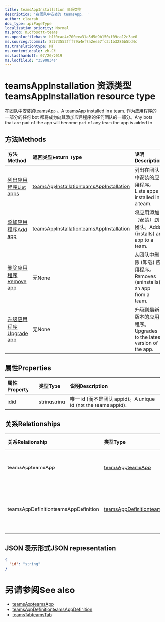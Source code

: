 ```yaml
---
title: teamsAppInstallation 资源类型
description: '在团队中安装的 teamsApp。 '
author: clearab
doc_type: apiPageType
localization_priority: Normal
ms.prod: microsoft-teams
ms.openlocfilehash: b180cae4c700eea31a5d5d9b1504f09ca12c3ae0
ms.sourcegitcommit: 82b73552fff79a4ef7a2ee57fc2d1b3286b5bd4c
ms.translationtype: MT
ms.contentlocale: zh-CN
ms.lasthandoff: 07/26/2019
ms.locfileid: "35908346"
---
```

# <a name="teamsappinstallation-resource-type"></a><span data-ttu-id="1bc91-103">teamsAppInstallation 资源类型</span><span class="sxs-lookup"><span data-stu-id="1bc91-103">teamsAppInstallation resource type</span></span>

<span data-ttu-id="1bc91-104">在[团队](team.md)中安装的[teamsApp](teamsapp.md) 。</span><span class="sxs-lookup"><span data-stu-id="1bc91-104">A [teamsApp](teamsapp.md) installed in a [team](team.md).</span></span> <span data-ttu-id="1bc91-105">作为应用程序的一部分的任何 bot 都将成为向其添加应用程序的任何团队的一部分。</span><span class="sxs-lookup"><span data-stu-id="1bc91-105">Any bots that are part of the app will become part of any team the app is added to.</span></span>

## <a name="methods"></a><span data-ttu-id="1bc91-106">方法</span><span class="sxs-lookup"><span data-stu-id="1bc91-106">Methods</span></span>

| <span data-ttu-id="1bc91-107">方法</span><span class="sxs-lookup"><span data-stu-id="1bc91-107">Method</span></span>       | <span data-ttu-id="1bc91-108">返回类型</span><span class="sxs-lookup"><span data-stu-id="1bc91-108">Return Type</span></span>  |<span data-ttu-id="1bc91-109">说明</span><span class="sxs-lookup"><span data-stu-id="1bc91-109">Description</span></span>|
|:---------------|:--------|:----------|
|[<span data-ttu-id="1bc91-110">列出应用程序</span><span class="sxs-lookup"><span data-stu-id="1bc91-110">List apps</span></span>](../api/teamsappinstallation-list.md) | [<span data-ttu-id="1bc91-111">teamsAppInstallation</span><span class="sxs-lookup"><span data-stu-id="1bc91-111">teamsAppInstallation</span></span>](teamsappinstallation.md) | <span data-ttu-id="1bc91-112">列出在团队中安装的应用程序。</span><span class="sxs-lookup"><span data-stu-id="1bc91-112">Lists apps installed in a team.</span></span>|
|[<span data-ttu-id="1bc91-113">添加应用程序</span><span class="sxs-lookup"><span data-stu-id="1bc91-113">Add app</span></span>](../api/teamsappinstallation-add.md) | [<span data-ttu-id="1bc91-114">teamsAppInstallation</span><span class="sxs-lookup"><span data-stu-id="1bc91-114">teamsAppInstallation</span></span>](teamsappinstallation.md) | <span data-ttu-id="1bc91-115">将应用添加（安装）到团队。</span><span class="sxs-lookup"><span data-stu-id="1bc91-115">Adds (installs) an app to a team.</span></span>|
|[<span data-ttu-id="1bc91-116">删除应用程序</span><span class="sxs-lookup"><span data-stu-id="1bc91-116">Remove app</span></span>](../api/teamsappinstallation-delete.md) | <span data-ttu-id="1bc91-117">无</span><span class="sxs-lookup"><span data-stu-id="1bc91-117">None</span></span> | <span data-ttu-id="1bc91-118">从团队中删除 (卸载) 应用程序。</span><span class="sxs-lookup"><span data-stu-id="1bc91-118">Removes (uninstalls) an app from a team.</span></span>|
|[<span data-ttu-id="1bc91-119">升级应用程序</span><span class="sxs-lookup"><span data-stu-id="1bc91-119">Upgrade app</span></span>](../api/teamsappinstallation-upgrade.md) | <span data-ttu-id="1bc91-120">无</span><span class="sxs-lookup"><span data-stu-id="1bc91-120">None</span></span> | <span data-ttu-id="1bc91-121">升级到最新版本的应用程序。</span><span class="sxs-lookup"><span data-stu-id="1bc91-121">Upgrades to the latest version of the app.</span></span>|

## <a name="properties"></a><span data-ttu-id="1bc91-122">属性</span><span class="sxs-lookup"><span data-stu-id="1bc91-122">Properties</span></span>

| <span data-ttu-id="1bc91-123">属性</span><span class="sxs-lookup"><span data-stu-id="1bc91-123">Property</span></span>            | <span data-ttu-id="1bc91-124">类型</span><span class="sxs-lookup"><span data-stu-id="1bc91-124">Type</span></span>     | <span data-ttu-id="1bc91-125">说明</span><span class="sxs-lookup"><span data-stu-id="1bc91-125">Description</span></span> |
|:------------------- |:-------- |:----------- |
| <span data-ttu-id="1bc91-126">id</span><span class="sxs-lookup"><span data-stu-id="1bc91-126">id</span></span>                  | <span data-ttu-id="1bc91-127">string</span><span class="sxs-lookup"><span data-stu-id="1bc91-127">string</span></span>   | <span data-ttu-id="1bc91-128">唯一 id (而不是团队 appid)。</span><span class="sxs-lookup"><span data-stu-id="1bc91-128">A unique id (not the teams appid).</span></span> |

## <a name="relationships"></a><span data-ttu-id="1bc91-129">关系</span><span class="sxs-lookup"><span data-stu-id="1bc91-129">Relationships</span></span>

| <span data-ttu-id="1bc91-130">关系</span><span class="sxs-lookup"><span data-stu-id="1bc91-130">Relationship</span></span>   | <span data-ttu-id="1bc91-131">类型</span><span class="sxs-lookup"><span data-stu-id="1bc91-131">Type</span></span>    | <span data-ttu-id="1bc91-132">说明</span><span class="sxs-lookup"><span data-stu-id="1bc91-132">Description</span></span> |
|:---------------|:--------|:----------|
|<span data-ttu-id="1bc91-133">teamsApp</span><span class="sxs-lookup"><span data-stu-id="1bc91-133">teamsApp</span></span>|[<span data-ttu-id="1bc91-134">teamsApp</span><span class="sxs-lookup"><span data-stu-id="1bc91-134">teamsApp</span></span>](teamsapp.md)| <span data-ttu-id="1bc91-135">已安装的应用程序。</span><span class="sxs-lookup"><span data-stu-id="1bc91-135">The app that is installed.</span></span> |
|<span data-ttu-id="1bc91-136">teamsAppDefinition</span><span class="sxs-lookup"><span data-stu-id="1bc91-136">teamsAppDefinition</span></span>|[<span data-ttu-id="1bc91-137">teamsAppDefinition</span><span class="sxs-lookup"><span data-stu-id="1bc91-137">teamsAppDefinition</span></span>](teamsappdefinition.md)| <span data-ttu-id="1bc91-138">此版本的应用程序的详细信息。</span><span class="sxs-lookup"><span data-stu-id="1bc91-138">The details of this version of the app.</span></span> |

## <a name="json-representation"></a><span data-ttu-id="1bc91-139">JSON 表示形式</span><span class="sxs-lookup"><span data-stu-id="1bc91-139">JSON representation</span></span>

<!-- {
  "blockType": "resource",
  "@odata.type": "microsoft.graph.teamsAppInstallation",
  "baseType": "microsoft.graph.entity"
}-->

```json
{
  "id": "string"
}
```

# <a name="see-also"></a><span data-ttu-id="1bc91-140">另请参阅</span><span class="sxs-lookup"><span data-stu-id="1bc91-140">See also</span></span>

- [<span data-ttu-id="1bc91-141">teamsApp</span><span class="sxs-lookup"><span data-stu-id="1bc91-141">teamsApp</span></span>](teamsapp.md)
- [<span data-ttu-id="1bc91-142">teamsAppDefinition</span><span class="sxs-lookup"><span data-stu-id="1bc91-142">teamsAppDefinition</span></span>](teamsappdefinition.md)
- [<span data-ttu-id="1bc91-143">teamsTab</span><span class="sxs-lookup"><span data-stu-id="1bc91-143">teamsTab</span></span>](../resources/teamstab.md)

<!-- uuid: 8fcb5dbc-d5aa-4681-8e31-b001d5168d79
2015-10-25 14:57:30 UTC -->
<!-- {
  "type": "#page.annotation",
  "description": "teamsApp resource",
  "keywords": "",
  "section": "documentation",
  "tocPath": ""
}-->
